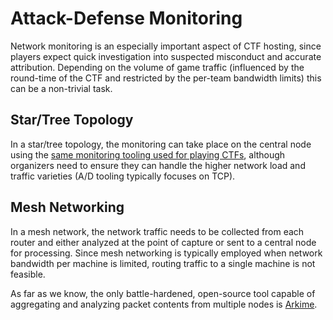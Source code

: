 # Attack-Defense Monitoring

Network monitoring is an especially important aspect of CTF hosting, since
players expect quick investigation into suspected misconduct and accurate
attribution. Depending on the volume of game traffic (influenced by the
round-time of the CTF and restricted by the per-team bandwidth limits) this
can be a non-trivial task.

## Star/Tree Topology

In a star/tree topology, the monitoring can take place on the central
node using the
[same monitoring tooling used for playing CTFs](/attack-defense/playing/monitoring.md),
although organizers need to ensure they can handle the higher network load
and traffic varieties (A/D tooling typically focuses on TCP).

## Mesh Networking

In a mesh network, the network traffic needs to be collected from each router
and either analyzed at the point of capture or sent to a central node for
processing. Since mesh networking is typically employed when network bandwidth
per machine is limited, routing traffic to a single machine is not feasible.

As far as we know, the only battle-hardened, open-source tool capable of
aggregating and analyzing packet contents from multiple nodes is
[Arkime](/attack-defense/playing/monitoring.md#arkimearkime).
